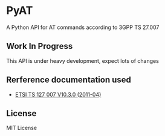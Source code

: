 # PyAT
A Python API for AT commands according to 3GPP TS 27.007

## Work In Progress
This API is under heavy development, expect lots of changes

## Rerference documentation used
- [ETSI TS 127 007 V10.3.0 (2011-04)](https://www.etsi.org/deliver/etsi_ts/127000_127099/127007/10.03.00_60/ts_127007v100300p.pdf)

## License
MIT License